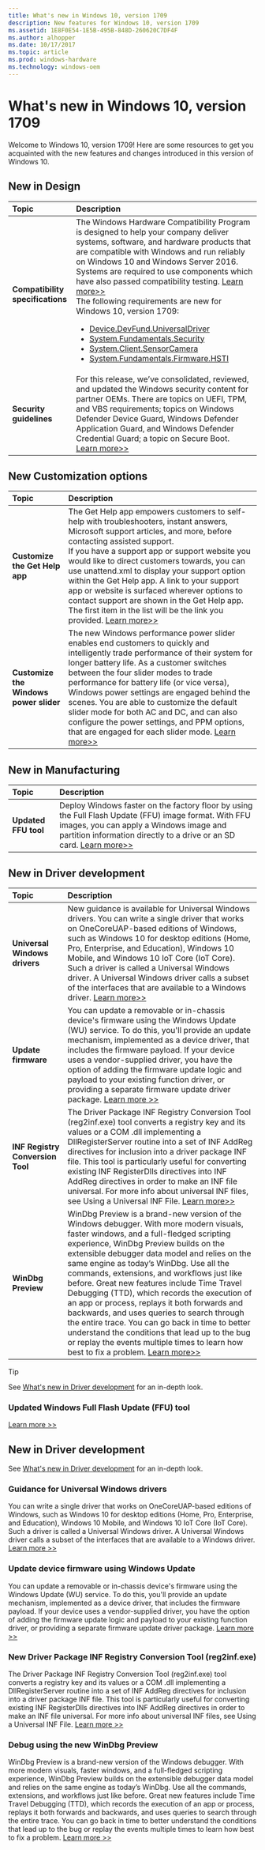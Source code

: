```yaml
---
title: What's new in Windows 10, version 1709
description: New features for Windows 10, version 1709
ms.assetid: 1E8F0E54-1E5B-495B-848D-260620C7DF4F
ms.author: alhopper
ms.date: 10/17/2017
ms.topic: article
ms.prod: windows-hardware
ms.technology: windows-oem
---
```

# What's new in Windows 10, version 1709

Welcome to Windows 10, version 1709! Here are some resources to get you acquainted with the new features and changes introduced in this version of Windows 10.

## New in Design

| Topic                                      | Description                                                                                             |
|:-------------------------------------------|:--------------------------------------------------------------------------------------------------------|
| **Compatibility specifications** | The Windows Hardware Compatibility Program is designed to help your company deliver systems, software, and hardware products that are compatible with Windows and run reliably on Windows 10 and Windows Server 2016. Systems are required to use components which have also passed compatibility testing. [Learn more>>](https://docs.microsoft.com/en-us/windows-hardware/design/compatibility/1709)<br/> The following requirements are new for Windows 10, version 1709: <br/><ul><li>[Device.DevFund.UniversalDriver](https://docs.microsoft.com/en-us/windows-hardware/design/compatibility/1709/device-devfund#Device.DevFund.UniversalDriver)</li><li>  [System.Fundamentals.Security](https://docs.microsoft.com/en-us/windows-hardware/design/compatibility/1709/systems#systemfundamentalssecurity)</li><li>[System.Client.SensorCamera](https://docs.microsoft.com/en-us/windows-hardware/design/compatibility/1709/systems#systemclientsensorcamera)</li><li>[System.Fundamentals.Firmware.HSTI](https://docs.microsoft.com/en-us/windows-hardware/design/compatibility/1709/systems#systemfundamentalsfirmware)</li></ul> |
| **Security guidelines** | For this release, we’ve consolidated, reviewed, and updated the Windows security content for partner OEMs. There are topics on UEFI, TPM, and VBS requirements; topics on Windows Defender Device Guard, Windows Defender Application Guard, and Windows Defender Credential Guard; a topic on Secure Boot. [Learn more>>](https://docs.microsoft.com/en-us/windows-hardware/design/device-experiences/oem-security-considerations) |

## New Customization options

| Topic                                      | Description                                                                                             |
|:-------------------------------------------|:--------------------------------------------------------------------------------------------------------|
| **Customize the Get Help app**             | The Get Help app empowers customers to self-help with troubleshooters, instant answers, Microsoft support articles, and more, before contacting assisted support.<br/> If you have a support app or support website you would like to direct customers towards, you can use unattend.xml to display your support option within the Get Help app. A link to your support app or website is surfaced wherever options to contact support are shown in the Get Help app. The first item in the list will be the link you provided. [Learn more>>](https://docs.microsoft.com/en-us/windows-hardware/customize/desktop/customize-get-help-app) |
| **Customize the Windows power slider**     | The new Windows performance power slider enables end customers to quickly and intelligently trade performance of their system for longer battery life. As a customer switches between the four slider modes to trade performance for battery life (or vice versa), Windows power settings are engaged behind the scenes. You are able to customize the default slider mode for both AC and DC, and can also configure the power settings, and PPM options, that are engaged for each slider mode. [Learn more>>](https://docs.microsoft.com/en-us/windows-hardware/customize/desktop/customize-power-slider) |

## New in Manufacturing

| Topic                                      | Description                                                                                             |
|:-------------------------------------------|:--------------------------------------------------------------------------------------------------------|
| **Updated FFU tool**         | Deploy Windows faster on the factory floor by using the Full Flash Update (FFU) image format. With FFU images, you can apply a Windows image and partition information directly to a drive or an SD card. [Learn more>>](https://docs.microsoft.com/en-us/windows-hardware/manufacture/desktop/deploy-windows-using-full-flash-update--ffu)                                    |

## New in Driver development

| Topic                                      | Description                                                                                             |
|:-------------------------------------------|:--------------------------------------------------------------------------------------------------------|
| **Universal Windows drivers** | New guidance is available for Universal Windows drivers. You can write a single driver that works on OneCoreUAP-based editions of Windows, such as Windows 10 for desktop editions (Home, Pro, Enterprise, and Education), Windows 10 Mobile, and Windows 10 IoT Core (IoT Core). Such a driver is called a Universal Windows driver. A Universal Windows driver calls a subset of the interfaces that are available to a Windows driver. [Learn more>>](https://msdn.microsoft.com/windows-drivers/develop/getting_started_with_universal_drivers) |
| **Update firmware**   | You can update a removable or in-chassis device's firmware using the Windows Update (WU) service. To do this, you'll provide an update mechanism, implemented as a device driver, that includes the firmware payload. If your device uses a vendor-supplied driver, you have the option of adding the firmware update logic and payload to your existing function driver, or providing a separate firmware update driver package. [Learn more >>](https://docs.microsoft.com/en-us/windows-hardware/drivers/install/updating-device-firmware-using-windows-update) |
| **INF Registry Conversion Tool** | The Driver Package INF Registry Conversion Tool (reg2inf.exe) tool converts a registry key and its values or a COM .dll implementing a DllRegisterServer routine into a set of INF AddReg directives for inclusion into a driver package INF file. This tool is particularly useful for converting existing INF RegisterDlls directives into INF AddReg directives in order to make an INF file universal. For more info about universal INF files, see Using a Universal INF File. [Learn more>>](https://docs.microsoft.com/en-us/windows-hardware/drivers/devtest/reg2inf) |
| **WinDbg Preview**         | WinDbg Preview is a brand-new version of the Windows debugger. With more modern visuals, faster windows, and a full-fledged scripting experience, WinDbg Preview builds on the extensible debugger data model and relies on the same engine as today’s WinDbg. Use all the commands, extensions, and workflows just like before. Great new features include Time Travel Debugging (TTD), which records the execution of an app or process, replays it both forwards and backwards, and uses queries to search through the entire trace. You can go back in time to better understand the conditions that lead up to the bug or replay the events multiple times to learn how best to fix a problem. [Learn more>>](https://docs.microsoft.com/en-us/windows-hardware/drivers/debugger/debugging-using-windbg-preview) |

> [!Tip]
> See [What's new in Driver development](https://docs.microsoft.com/en-us/windows-hardware/drivers/what-s-new-in-driver-development) for an in-depth look.
### Updated Windows Full Flash Update (FFU) tool

[Learn more >>](https://docs.microsoft.com/en-us/windows-hardware/manufacture/desktop/deploy-windows-using-full-flash-update--ffu)

## New in Driver development

See [What's new in Driver development](https://docs.microsoft.com/en-us/windows-hardware/drivers/what-s-new-in-driver-development) for an in-depth look.

### Guidance for Universal Windows drivers

You can write a single driver that works on OneCoreUAP-based editions of Windows, such as Windows 10 for desktop editions (Home, Pro, Enterprise, and Education), Windows 10 Mobile, and Windows 10 IoT Core (IoT Core). Such a driver is called a Universal Windows driver. A Universal Windows driver calls a subset of the interfaces that are available to a Windows driver. [Learn more >>](https://msdn.microsoft.com/windows-drivers/develop/getting_started_with_universal_drivers)

### Update device firmware using Windows Update

You can update a removable or in-chassis device's firmware using the Windows Update (WU) service. To do this, you'll provide an update mechanism, implemented as a device driver, that includes the firmware payload. If your device uses a vendor-supplied driver, you have the option of adding the firmware update logic and payload to your existing function driver, or providing a separate firmware update driver package. [Learn more >>](https://docs.microsoft.com/en-us/windows-hardware/drivers/install/updating-device-firmware-using-windows-update)

### New Driver Package INF Registry Conversion Tool (reg2inf.exe)

The Driver Package INF Registry Conversion Tool (reg2inf.exe) tool converts a registry key and its values or a COM .dll implementing a DllRegisterServer routine into a set of INF AddReg directives for inclusion into a driver package INF file. This tool is particularly useful for converting existing INF RegisterDlls directives into INF AddReg directives in order to make an INF file universal. For more info about universal INF files, see Using a Universal INF File. [Learn more >>](https://docs.microsoft.com/en-us/windows-hardware/drivers/devtest/reg2inf)

### Debug using the new WinDbg Preview

WinDbg Preview is a brand-new version of the Windows debugger. With more modern visuals, faster windows, and a full-fledged scripting experience, WinDbg Preview builds on the extensible debugger data model and relies on the same engine as today’s WinDbg. Use all the commands, extensions, and workflows just like before. Great new features include Time Travel Debugging (TTD), which records the execution of an app or process, replays it both forwards and backwards, and uses queries to search through the entire trace. You can go back in time to better understand the conditions that lead up to the bug or replay the events multiple times to learn how best to fix a problem. [Learn more >>](https://docs.microsoft.com/en-us/windows-hardware/drivers/debugger/debugging-using-windbg-preview)